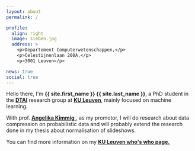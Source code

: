 ```yaml
---
layout: about
permalink: /

profile:
  align: right
  image: sieben.jpg
  address: >
    <p>Departement Computerwetenschappen,</p>
    <p>Celestijnenlaan 200A,</p>
    <p>3001 Leuven</p>

news: true
social: true
---
```


Hello there, I'm <b>{{ site.first_name }} {{ site.last_name }}</b>, a PhD student in the <a href="https://dtai.cs.kuleuven.be/" target="_blank"><b>DTAI</b></a> research group at <a href="https://www.kuleuven.be/kuleuven/" target="_blank"><b>KU Leuven</b></a>, mainly focused on machine learning.

With prof. <a href="https://people.cs.kuleuven.be/~angelika.kimmig/" target="_blank"><b>Angelika Kimmig</b> </a>, as my promotor, I will do research about data compression on probabilistic data and will probably extend the research done in my thesis about normalisation of slideshows. 

You can find more information on my <a class="page-link" href="{{ site.ku_leuven_personnel_number | prepend: 'https://www.kuleuven.be/wieiswie/en/person/0' }}"><b>KU Leuven who's who page.</b></a>